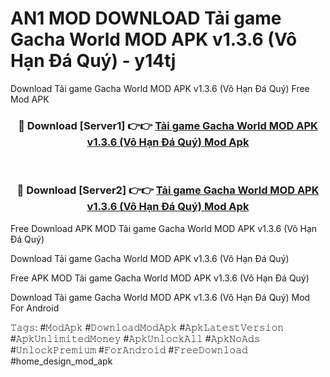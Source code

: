 # AN1 MOD DOWNLOAD Tải game Gacha World MOD APK v1.3.6 (Vô Hạn Đá Quý) - y14tj
Download Tải game Gacha World MOD APK v1.3.6 (Vô Hạn Đá Quý) Free Mod APK

<div align="center">
<h3>🔴 Download [Server1] 👉👉 <a href="https://apk-comot.site?title=Tải_game_Gacha_World_MOD_APK_v1.3.6_(Vô_Hạn_Đá_Quý)">Tải game Gacha World MOD APK v1.3.6 (Vô Hạn Đá Quý) Mod Apk</a></h3><br>

<h3>🔴 Download [Server2] 👉👉 <a href="https://apk-comot.site?title=Tải_game_Gacha_World_MOD_APK_v1.3.6_(Vô_Hạn_Đá_Quý)">Tải game Gacha World MOD APK v1.3.6 (Vô Hạn Đá Quý) Mod Apk</a></h3>
</div>


Free Download APK MOD Tải game Gacha World MOD APK v1.3.6 (Vô Hạn Đá Quý)

Download Tải game Gacha World MOD APK v1.3.6 (Vô Hạn Đá Quý) 

Free APK MOD Tải game Gacha World MOD APK v1.3.6 (Vô Hạn Đá Quý) 

Download Tải game Gacha World MOD APK v1.3.6 (Vô Hạn Đá Quý) Mod For Android

𝚃𝚊𝚐𝚜: #𝙼𝚘𝚍𝙰𝚙𝚔 #𝙳𝚘𝚠𝚗𝚕𝚘𝚊𝚍𝙼𝚘𝚍𝙰𝚙𝚔 #𝙰𝚙𝚔𝙻𝚊𝚝𝚎𝚜𝚝𝚅𝚎𝚛𝚜𝚒𝚘𝚗 #𝙰𝚙𝚔𝚄𝚗𝚕𝚒𝚖𝚒𝚝𝚎𝚍𝙼𝚘𝚗𝚎𝚢 #𝙰𝚙𝚔𝚄𝚗𝚕𝚘𝚌𝚔𝙰𝚕𝚕 #𝙰𝚙𝚔𝙽𝚘𝙰𝚍𝚜 #𝚄𝚗𝚕𝚘𝚌𝚔𝙿𝚛𝚎𝚖𝚒𝚞𝚖 #𝙵𝚘𝚛𝙰𝚗𝚍𝚛𝚘𝚒𝚍 #𝙵𝚛𝚎𝚎𝙳𝚘𝚠𝚗𝚕𝚘𝚊𝚍 #home_design_mod_apk